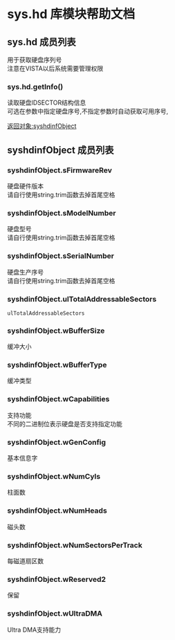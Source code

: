 # sys.hd 库模块帮助文档

<a id="sys.hd"></a>
## sys.hd 成员列表

用于获取硬盘序列号  
注意在VISTA以后系统需要管理权限

<a id="sys.hd.getInfo"></a>
### sys.hd.getInfo() 
 读取硬盘IDSECTOR结构信息  
可选在参数中指定硬盘序号,不指定参数时自动获取可用序号,  
  
[返回对象:syshdinfObject](#syshdinfObject)

<a id="syshdinfObject"></a>
## syshdinfObject 成员列表


<a id="syshdinfObject.sFirmwareRev"></a>
### syshdinfObject.sFirmwareRev 
 硬盘硬件版本  
请自行使用string.trim函数去掉首尾空格

<a id="syshdinfObject.sModelNumber"></a>
### syshdinfObject.sModelNumber 
 硬盘型号  
请自行使用string.trim函数去掉首尾空格

<a id="syshdinfObject.sSerialNumber"></a>
### syshdinfObject.sSerialNumber 
 硬盘生产序号  
请自行使用string.trim函数去掉首尾空格

<a id="syshdinfObject.ulTotalAddressableSectors"></a>
### syshdinfObject.ulTotalAddressableSectors 
 

```aardio
ulTotalAddressableSectors
```



<a id="syshdinfObject.wBufferSize"></a>
### syshdinfObject.wBufferSize 
 缓冲大小

<a id="syshdinfObject.wBufferType"></a>
### syshdinfObject.wBufferType 
 缓冲类型

<a id="syshdinfObject.wCapabilities"></a>
### syshdinfObject.wCapabilities 
 支持功能  
不同的二进制位表示硬盘是否支持指定功能

<a id="syshdinfObject.wGenConfig"></a>
### syshdinfObject.wGenConfig 
 基本信息字

<a id="syshdinfObject.wNumCyls"></a>
### syshdinfObject.wNumCyls 
 柱面数

<a id="syshdinfObject.wNumHeads"></a>
### syshdinfObject.wNumHeads 
 磁头数

<a id="syshdinfObject.wNumSectorsPerTrack"></a>
### syshdinfObject.wNumSectorsPerTrack 
 每磁道扇区数

<a id="syshdinfObject.wReserved2"></a>
### syshdinfObject.wReserved2 
 保留

<a id="syshdinfObject.wUltraDMA"></a>
### syshdinfObject.wUltraDMA 
 Ultra DMA支持能力
